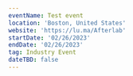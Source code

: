 ```yaml
---
eventName: Test event
location: 'Boston, United States'
website: 'https://lu.ma/Afterlab'
startDate: '02/26/2023'
endDate: '02/26/2023'
tag: Industry Event
dateTBD: false
---
```


